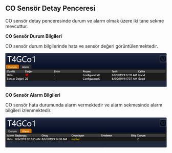 ## **CO Sensör Detay Penceresi**
CO sensör detay penceresinde durum ve alarm olmak üzere iki tane sekme mevcuttur.

**CO Sensör Durum Bilgileri**

CO sensör durum bilgilerinde hata ve sensör değeri görüntülenmektedir.

![image.png](/.attachments/image-0434a4a4-df96-49f1-b935-165302e48c89.png)

**CO Sensör Alarm Bilgileri**

CO sensör hata durumunda alarm vermektedir ve alarm sekmesinde alarm bilgileri izlenmektedir.

![image.png](/.attachments/image-f8d6ac33-773e-4c9c-941c-38a2eb724540.png)